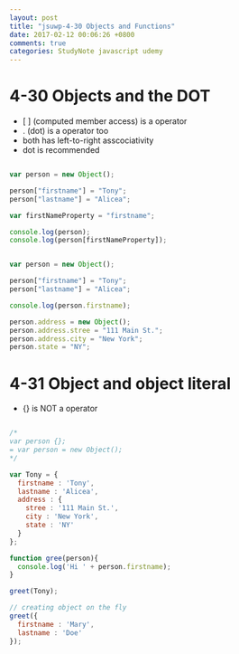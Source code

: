 ```yaml
---
layout: post
title: "jsuwp-4-30 Objects and Functions"
date: 2017-02-12 00:06:26 +0800
comments: true
categories: StudyNote javascript udemy
---
```


<!--more-->

# 4-30 Objects and the DOT

-  \[ \] (computed member access) is a operator
-  . (dot) is a operator too
-  both has left-to-right asscociativity
- dot is recommended

``` javascript computed member access

var person = new Object();

person["firstname"] = "Tony";
person["lastname"] = "Alicea";

var firstNameProperty = "firstname";

console.log(person);
console.log(person[firstNameProperty]);


```

``` javascript dot operator

var person = new Object();

person["firstname"] = "Tony";
person["lastname"] = "Alicea";

console.log(person.firstname);

person.address = new Object();
person.address.stree = "111 Main St.";
person.address.city = "New York";
person.state = "NY";

```

# 4-31 Object and object literal

- {} is NOT a operator

``` javascript object literal

/*
var person {};
= var person = new Object();
*/

var Tony = {
  firstname : 'Tony',
  lastname : 'Alicea',
  address : {
    stree : '111 Main St.',
    city : 'New York',
    state : 'NY'
  }
};

function gree(person){
  console.log('Hi ' + person.firstname);
}

greet(Tony);

// creating object on the fly
greet({
  firstname : 'Mary',
  lastname : 'Doe'
});


```